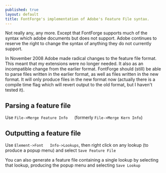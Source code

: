 ```yaml
---
published: true
layout: default
title: FontForge's implementation of Adobe's Feature File syntax.
---
```



Not really any, any more. Except that FontForge supports much of the
syntax which adobe documents but does not support. Adobe continues to
reserve the right to change the syntax of anything they do not currently
support.

In November 2008 Adobe made radical changes to the feature file format.
This meant that my extensions were no longer needed. It also as an
incompatible change from the earlier format. FontForge should (still) be
able to parse files written in the earlier format, as well as files
written in the new format. It will only produce files in the new format
now (actually there is a compile time flag which will revert output to
the old format, but I haven't tested it).

Parsing a feature file
----------------------

Use `File->Merge Feature Info   `(formerly `File->Merge Kern Info`)

Outputting a feature file
-------------------------

Use `Element->Font   Info->Lookups`, then right click on any lookup (to
produce a popup menu) and select `Save Feature File`

You can also generate a feature file containing a single lookup by
selecting that lookup, producing the popup menu and selecting
`Save Lookup`


